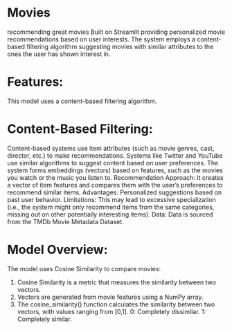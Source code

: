 # Movies
recommending great movies
Built on Streamlit providing personalized movie recommendations based on user interests. The system employs a content-based filtering algorithm suggesting movies with similar attributes to the ones the user has shown interest in.

# Features:
This model uses a content-based filtering algorithm.

# Content-Based Filtering:
Content-based systems use item attributes (such as movie genres, cast, director, etc.) to make recommendations.
Systems like Twitter and YouTube use similar algorithms to suggest content based on user preferences.
The system forms embeddings (vectors) based on features, such as the movies you watch or the music you listen to.
Recommendation Approach: It creates a vector of item features and compares them with the user’s preferences to recommend similar items.
Advantages: Personalized suggestions based on past user behavior.
Limitations: This may lead to excessive specialization (i.e., the system might only recommend items from the same categories, missing out on other potentially interesting items).
Data:
Data is sourced from the TMDb Movie Metadata Dataset.

# Model Overview:
The model uses Cosine Similarity to compare movies:
  1. Cosine Similarity is a metric that measures the similarity between two vectors.
  2. Vectors are generated from movie features using a NumPy array.
  3. The cosine_similarity() function calculates the similarity between two vectors, with values ranging from [0,1].
        0: Completely dissimilar.
        1: Completely similar.
